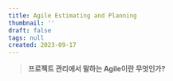 ```yaml
---
title: Agile Estimating and Planning
thumbnail: ''
draft: false
tags: null
created: 2023-09-17
---
```



 > 
 > **프로젝트 관리에서 말하는 Agile이란 무엇인가?**
